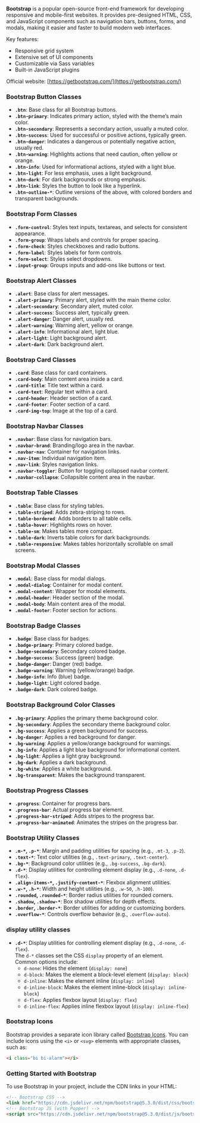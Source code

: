 **Bootstrap** is a popular open-source front-end framework for developing responsive and mobile-first websites. It provides pre-designed HTML, CSS, and JavaScript components such as navigation bars, buttons, forms, and modals, making it easier and faster to build modern web interfaces.

Key features:
- Responsive grid system
- Extensive set of UI components
- Customizable via Sass variables
- Built-in JavaScript plugins

Official website: [https://getbootstrap.com/](https://getbootstrap.com/)



### Bootstrap Button Classes

- **`.btn`**: Base class for all Bootstrap buttons.
- **`.btn-primary`**: Indicates primary action, styled with the theme’s main color.
- **`.btn-secondary`**: Represents a secondary action, usually a muted color.
- **`.btn-success`**: Used for successful or positive actions, typically green.
- **`.btn-danger`**: Indicates a dangerous or potentially negative action, usually red.
- **`.btn-warning`**: Highlights actions that need caution, often yellow or orange.
- **`.btn-info`**: Used for informational actions, styled with a light blue.
- **`.btn-light`**: For less emphasis, uses a light background.
- **`.btn-dark`**: For dark backgrounds or strong emphasis.
- **`.btn-link`**: Styles the button to look like a hyperlink.
- **`.btn-outline-*`**: Outline versions of the above, with colored borders and transparent backgrounds.


### Bootstrap Form Classes

- **`.form-control`**: Styles text inputs, textareas, and selects for consistent appearance.
- **`.form-group`**: Wraps labels and controls for proper spacing.
- **`.form-check`**: Styles checkboxes and radio buttons.
- **`.form-label`**: Styles labels for form controls.
- **`.form-select`**: Styles select dropdowns.
- **`.input-group`**: Groups inputs and add-ons like buttons or text.

### Bootstrap Alert Classes

- **`.alert`**: Base class for alert messages.
- **`.alert-primary`**: Primary alert, styled with the main theme color.
- **`.alert-secondary`**: Secondary alert, muted color.
- **`.alert-success`**: Success alert, typically green.
- **`.alert-danger`**: Danger alert, usually red.
- **`.alert-warning`**: Warning alert, yellow or orange.
- **`.alert-info`**: Informational alert, light blue.
- **`.alert-light`**: Light background alert.
- **`.alert-dark`**: Dark background alert.

### Bootstrap Card Classes

- **`.card`**: Base class for card containers.
- **`.card-body`**: Main content area inside a card.
- **`.card-title`**: Title text within a card.
- **`.card-text`**: Regular text within a card.
- **`.card-header`**: Header section of a card.
- **`.card-footer`**: Footer section of a card.
- **`.card-img-top`**: Image at the top of a card.

### Bootstrap Navbar Classes

- **`.navbar`**: Base class for navigation bars.
- **`.navbar-brand`**: Branding/logo area in the navbar.
- **`.navbar-nav`**: Container for navigation links.
- **`.nav-item`**: Individual navigation item.
- **`.nav-link`**: Styles navigation links.
- **`.navbar-toggler`**: Button for toggling collapsed navbar content.
- **`.navbar-collapse`**: Collapsible content area in the navbar.


### Bootstrap Table Classes

- **`.table`**: Base class for styling tables.
- **`.table-striped`**: Adds zebra-striping to rows.
- **`.table-bordered`**: Adds borders to all table cells.
- **`.table-hover`**: Highlights rows on hover.
- **`.table-sm`**: Makes tables more compact.
- **`.table-dark`**: Inverts table colors for dark backgrounds.
- **`.table-responsive`**: Makes tables horizontally scrollable on small screens.

### Bootstrap Modal Classes

- **`.modal`**: Base class for modal dialogs.
- **`.modal-dialog`**: Container for modal content.
- **`.modal-content`**: Wrapper for modal elements.
- **`.modal-header`**: Header section of the modal.
- **`.modal-body`**: Main content area of the modal.
- **`.modal-footer`**: Footer section for actions.

### Bootstrap Badge Classes

- **`.badge`**: Base class for badges.
- **`.badge-primary`**: Primary colored badge.
- **`.badge-secondary`**: Secondary colored badge.
- **`.badge-success`**: Success (green) badge.
- **`.badge-danger`**: Danger (red) badge.
- **`.badge-warning`**: Warning (yellow/orange) badge.
- **`.badge-info`**: Info (blue) badge.
- **`.badge-light`**: Light colored badge.
- **`.badge-dark`**: Dark colored badge.


### Bootstrap Background Color Classes

- **`.bg-primary`**: Applies the primary theme background color.
- **`.bg-secondary`**: Applies the secondary theme background color.
- **`.bg-success`**: Applies a green background for success.
- **`.bg-danger`**: Applies a red background for danger.
- **`.bg-warning`**: Applies a yellow/orange background for warnings.
- **`.bg-info`**: Applies a light blue background for informational content.
- **`.bg-light`**: Applies a light gray background.
- **`.bg-dark`**: Applies a dark background.
- **`.bg-white`**: Applies a white background.
- **`.bg-transparent`**: Makes the background transparent.


### Bootstrap Progress Classes

- **`.progress`**: Container for progress bars.
- **`.progress-bar`**: Actual progress bar element.
- **`.progress-bar-striped`**: Adds stripes to the progress bar.
- **`.progress-bar-animated`**: Animates the stripes on the progress bar.

### Bootstrap Utility Classes

- **`.m-*`, `.p-*`**: Margin and padding utilities for spacing (e.g., `.mt-3`, `.p-2`).
- **`.text-*`**: Text color utilities (e.g., `.text-primary`, `.text-center`).
- **`.bg-*`**: Background color utilities (e.g., `.bg-success`, `.bg-dark`).
- **`.d-*`**: Display utilities for controlling element display (e.g., `.d-none`, `.d-flex`).
- **`.align-items-*`, `.justify-content-*`**: Flexbox alignment utilities.
- **`.w-*`, `.h-*`**: Width and height utilities (e.g., `.w-50`, `.h-100`).
- **`.rounded`, `.rounded-*`**: Border radius utilities for rounded corners.
- **`.shadow`, `.shadow-*`**: Box shadow utilities for depth effects.
- **`.border`, `.border-*`**: Border utilities for adding or customizing borders.
- **`.overflow-*`**: Controls overflow behavior (e.g., `.overflow-auto`).


### display utility classes

- **`.d-*`**: Display utilities for controlling element display (e.g., `.d-none`, `.d-flex`).  
  The `d-*` classes set the CSS `display` property of an element.  
  Common options include:
  - `d-none`: Hides the element (`display: none`)
  - `d-block`: Makes the element a block-level element (`display: block`)
  - `d-inline`: Makes the element inline (`display: inline`)
  - `d-inline-block`: Makes the element inline-block (`display: inline-block`)
  - `d-flex`: Applies flexbox layout (`display: flex`)
  - `d-inline-flex`: Applies inline flexbox layout (`display: inline-flex`)



### Bootstrap Icons

Bootstrap provides a separate icon library called [Bootstrap Icons](https://icons.getbootstrap.com/). You can include icons using the `<i>` or `<svg>` elements with appropriate classes, such as:

```html
<i class="bi bi-alarm"></i>
```

### Getting Started with Bootstrap

To use Bootstrap in your project, include the CDN links in your HTML:

```html
<!-- Bootstrap CSS -->
<link href="https://cdn.jsdelivr.net/npm/bootstrap@5.3.0/dist/css/bootstrap.min.css" rel="stylesheet">
<!-- Bootstrap JS (with Popper) -->
<script src="https://cdn.jsdelivr.net/npm/bootstrap@5.3.0/dist/js/bootstrap.bundle.min.js"></script>
```
